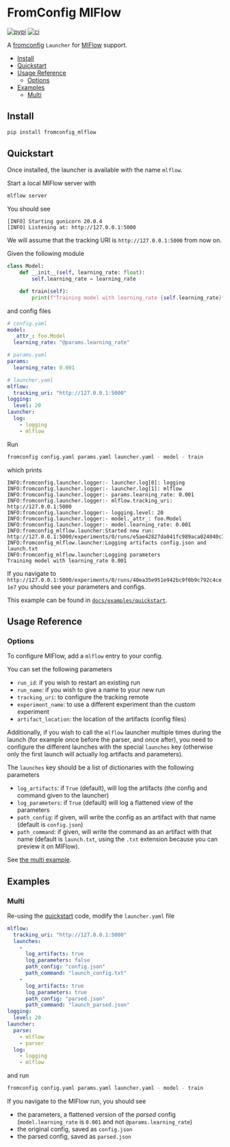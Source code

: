 # FromConfig MlFlow
[![pypi](https://img.shields.io/pypi/v/fromconfig-mlflow.svg)](https://pypi.python.org/pypi/fromconfig-mlflow)
[![ci](https://github.com/guillaumegenthial/fromconfig-mlflow/workflows/Continuous%20integration/badge.svg)](https://github.com/guillaumegenthial/fromconfig-mlflow/actions?query=workflow%3A%22Continuous+integration%22)

A [fromconfig](https://github.com/criteo/fromconfig) `Launcher` for [MlFlow](https://www.mlflow.org) support.

<!-- MarkdownTOC -->

- [Install](#install)
- [Quickstart](#quickstart)
- [Usage Reference](#usage-reference)
  - [Options](#options)
- [Examples](#examples)
  - [Multi](#multi)

<!-- /MarkdownTOC -->


<a id="install"></a>
## Install

```bash
pip install fromconfig_mlflow
```

<a id="quickstart"></a>
## Quickstart

Once installed, the launcher is available with the name `mlflow`.

Start a local MlFlow server with

```bash
mlflow server
```

You should see

```
[INFO] Starting gunicorn 20.0.4
[INFO] Listening at: http://127.0.0.1:5000
```

We will assume that the tracking URI is `http://127.0.0.1:5000` from now on.

Given the following module

```python
class Model:
    def __init__(self, learning_rate: float):
        self.learning_rate = learning_rate

    def train(self):
        print(f"Training model with learning_rate {self.learning_rate}")
```

and config files

```yaml
# config.yaml
model:
  _attr_: foo.Model
  learning_rate: "@params.learning_rate"

# params.yaml
params:
  learning_rate: 0.001

# launcher.yaml
mlflow:
  tracking_uri: "http://127.0.0.1:5000"
logging:
  level: 20
launcher:
  log:
    - logging
    - mlflow
```

Run

```bash
fromconfig config.yaml params.yaml launcher.yaml - model - train
```

which prints

```
INFO:fromconfig.launcher.logger:- launcher.log[0]: logging
INFO:fromconfig.launcher.logger:- launcher.log[1]: mlflow
INFO:fromconfig.launcher.logger:- params.learning_rate: 0.001
INFO:fromconfig.launcher.logger:- mlflow.tracking_uri: http://127.0.0.1:5000
INFO:fromconfig.launcher.logger:- logging.level: 20
INFO:fromconfig.launcher.logger:- model._attr_: foo.Model
INFO:fromconfig.launcher.logger:- model.learning_rate: 0.001
INFO:fromconfig_mlflow.launcher:Started new run: http://127.0.0.1:5000/experiments/0/runs/e5ae42827da041fc989aca024040c725
INFO:fromconfig_mlflow.launcher:Logging artifacts config.json and launch.txt
INFO:fromconfig_mlflow.launcher:Logging parameters
Training model with learning_rate 0.001
```

If you navigate to `http://127.0.0.1:5000/experiments/0/runs/40ea35e951e942bc9f0b9c792c4ce1e7` you should see your parameters and configs.

This example can be found in [`docs/examples/quickstart`](docs/examples/quickstart).

<a id="usage-reference"></a>
## Usage Reference

<a id="options"></a>
### Options

To configure MlFlow, add a `mlflow` entry to your config.

You can set the following parameters

- `run_id`: if you wish to restart an existing run
- `run_name`: if you wish to give a name to your new run
- `tracking_uri`: to configure the tracking remote
- `experiment_name`: to use a different experiment than the custom experiment
- `artifact_location`: the location of the artifacts (config files)

Additionally, if you wish to call the `mlflow` launcher multiple times during the launch (for example once before the parser, and once after), you need to configure the different launches with the special `launches` key (otherwise only the first launch will actually log artifacts and parameters).

The `launches` key should be a list of dictionaries with the following parameters

- `log_artifacts`: if `True` (default), will log the artifacts (the config and command given to the launcher)
- `log_parameters`: if `True` (default) will log a flattened view of the parameters
- `path_config`: if given, will write the config as an artifact with that name (default is `config.json`)
- `path_command`: if given, will write the command as an artifact with that name (default is `launch.txt`, using the `.txt` extension because you can preview it on MlFlow).

See [the multi example](#multi).


<a id="examples"></a>
## Examples

<a id="multi"></a>
### Multi

Re-using the [quickstart](#quickstart) code, modify the `launcher.yaml` file

```yaml
mlflow:
  tracking_uri: "http://127.0.0.1:5000"
  launches:
    -
      log_artifacts: true
      log_parameters: false
      path_config: "config.json"
      path_command: "launch_config.txt"
    -
      log_artifacts: true
      log_parameters: true
      path_config: "parsed.json"
      path_command: "launch_parsed.json"
logging:
  level: 20
launcher:
  parse:
    - mlflow
    - parser
  log:
    - logging
    - mlflow
```

and run

```bash
fromconfig config.yaml params.yaml launcher.yaml - model - train
```

If you navigate to the MlFlow run, you should see
- the parameters, a flattened version of the *parsed* config (`model.learning_rate` is `0.001` and not `@params.learning_rate`)
- the original config, saved as `config.json`
- the parsed config, saved as `parsed.json`
